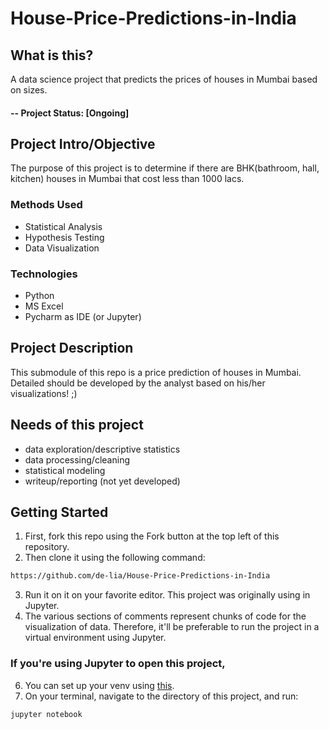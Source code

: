 # House-Price-Predictions-in-India

<!--## At a Glance

Demo #1             |  Demo #2
:-------------------------:|:-------------------------:
![](newplot.png)  |  ![](newplot1png)

> * Piecharts created through methods of data visualization.-->

## What is this?
A data science project that predicts the prices of houses in Mumbai based on sizes.

#### -- Project Status: [Ongoing]

## Project Intro/Objective
The purpose of this project is to determine if there are BHK(bathroom, hall, kitchen) houses in Mumbai that cost less than 1000 lacs.

### Methods Used
* Statistical Analysis
* Hypothesis Testing
* Data Visualization

### Technologies
* Python
* MS Excel
* Pycharm as IDE (or Jupyter)

## Project Description
This submodule of this repo is a price prediction of houses in Mumbai.
Detailed should be developed by the analyst based on his/her visualizations! ;)

## Needs of this project

- data exploration/descriptive statistics
- data processing/cleaning
- statistical modeling
- writeup/reporting (not yet developed)

## Getting Started

1. First, fork this repo using the Fork button at the top left of this repository.
2. Then clone it using the following command:
```sh
https://github.com/de-lia/House-Price-Predictions-in-India
```
3. Run it on it on your favorite editor. This project was originally using in Jupyter.
4. The various sections of comments represent chunks of code for the visualization of data.
Therefore, it'll be preferable to run the project in a virtual environment using Jupyter.

### If you're using Jupyter to open this project,
6. You can set up your venv using [this](https://www.geeksforgeeks.org/using-jupyter-notebook-in-virtual-environment/).
7. On your terminal, navigate to the directory of this project, and run:
```sh
jupyter notebook
```


